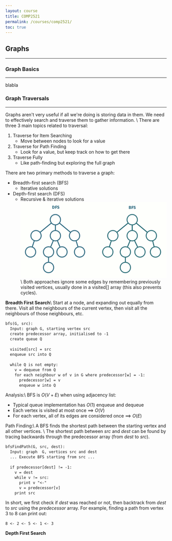 ```yaml
---
layout: course
title: COMP2521
permalink: /courses/comp2521/
toc: true
---
```


## **Graphs**
---
### **Graph Basics**
---
blabla

### **Graph Traversals**
---
Graphs aren't very useful if all we're doing is storing data in them.
We need to effectively search and traverse them to gather information. \\
There are three 3 main topics related to traversal:

1. Traverse for Item Searching
   - Move between nodes to look for a value
2. Traverse for Path Finding
   - Look for a value, but keep track on how to get there
3. Traverse Fully
   - Like path-finding but exploring the full graph

There are two primary methods to traverse a graph:
* Breadth-first search (BFS)
  - Iterative solutions
* Depth-first search (DFS)
  - Recursive & iterative solutions
<img src="/assets/images/comp2521/dfsbfs.gif" alt="Graph Traversal Animation" width="500"/>\\
Both approaches ignore some edges by remembering previously visited vertices,
usually done in a visited[] array (this also prevents cycles).

**Breadth First Search**\\
Start at a node, and expanding out equally from there. Visit all the neighbours
of the current vertex, then visit all the neighbours of those neighbours, etc.

```
bfs(G, src):
  Input: graph G, starting vertex src
  create predecessor array, initialised to -1
  create queue Q

  visited[src] = src
  enqueue src into Q

  while Q is not empty:
    v = dequeue from Q
    for each neighbour w of v in G where predecessor[w] = -1:
      predecessor[w] = v
      enqueue w into Q
```
Analysis:\\
BFS is $O(V+E)$ when using adjacency list:
  * Typical queue implementation has $O(1)$ enqueue and dequeue
  * Each vertex is visited at most once $\implies$ $O(V)$
  * For each vertex, all of its edges are considered once $\implies$ $O(E)$

Path Finding:\\
A BFS finds the shortest path between the starting vertex and all other
vertices. \\
The shortest path between $src$ and $dest$ can be found by tracing backwards
through the predecessor array (from $dest$ to $src$).
```
bfsFindPath(G, src, dest):
  Input: graph  G, vertices src and dest
  ... Execute BFS starting from src ...
  
  if predecessor[dest] != -1:
    v = dest
    while v != src:
      print v "<-"
      v = predecessor[v]
    print src
```
In short, we first check if $dest$ was reached or not, then backtrack from $dest$
to $src$ using the $predecessor$ array. For example, finding a path from vertex $3$ to $8$ can print out:
```
8 <- 2 <- 5 <- 1 <- 3
```
**Depth First Search**